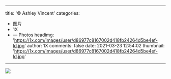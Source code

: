 
---
title: '© Ashley Vincent'
categories: 
 - 图片
 - 1X
 - — Photos
headimg: 'https://1x.com/images/user/d86977c8167002d418fb24264d5be4ef-ld.jpg'
author: 1X
comments: false
date: 2021-03-23 12:54:02
thumbnail: 'https://1x.com/images/user/d86977c8167002d418fb24264d5be4ef-ld.jpg'
---

<div>   
<img src="https://1x.com/images/user/d86977c8167002d418fb24264d5be4ef-ld.jpg" referrerpolicy="no-referrer">  
</div>
            